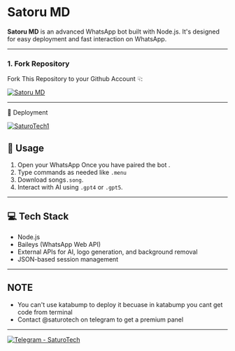 
# Satoru MD


**Satoru MD** is an advanced WhatsApp bot built with Node.js. It's designed for easy deployment and fast interaction on WhatsApp.

---
### 1. Fork Repository

Fork This Repository to your Github Account ☟:

  <a href="https://github.com/SaturoTech1/SatoruMD/fork"><img title="Satoru MD" src="ttps://img.shields.io/badge/Fork%20Repo-100000?style=for-the-badge&logo=scan&logoColor=white&labelColor=darkblue&color=darkblue"></a>

---

🚀 Deployment

<a href='https://youtube.com/@SaturoTech1' target="_blank">
  <img alt='SaturoTech1' src='https://img.shields.io/badge/YouTube-ff0000?style=for-the-badge&logo=youtube&logoColor=ff000000'/>
</a>



## 📝 Usage

1. Open your WhatsApp Once you have paired the bot .
2. Type commands as needed like `.menu`
3. Download songs`.song`.
4. Interact with AI using `.gpt4` or `.gpt5`.

---

## 💻 Tech Stack

* Node.js
* Baileys (WhatsApp Web API)
* External APIs for AI, logo generation, and background removal
* JSON-based session management

---

##  NOTE

* You can't use katabump to deploy it becuase in katabump you cant get code from terminal
* Contact @saturotech on telegram to get a premium panel
  
---

<a href="https://t.me/saturotech" target="_blank" rel="noopener noreferrer" title="Join SaturoTech on Telegram">
  <img src="https://img.shields.io/badge/Telegram-2CA5E0?style=for-the-badge&logo=telegram&logoColor=white"
       alt="Telegram - SaturoTech" />
</a>



